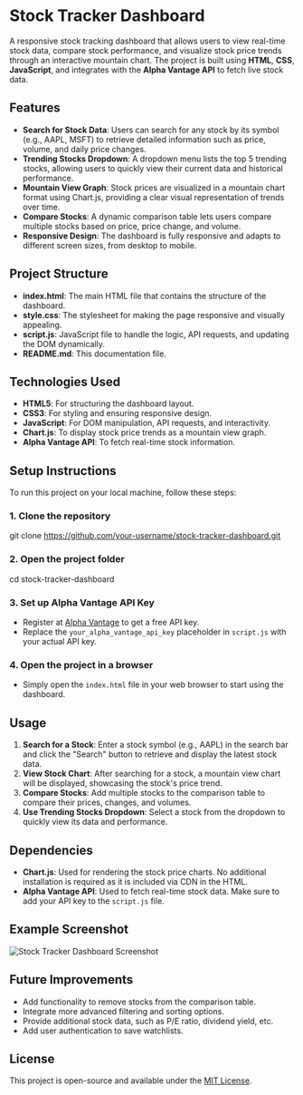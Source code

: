 # Stock Tracker Dashboard

A responsive stock tracking dashboard that allows users to view real-time stock data, compare stock performance, and visualize stock price trends through an interactive mountain chart. The project is built using **HTML**, **CSS**, **JavaScript**, and integrates with the **Alpha Vantage API** to fetch live stock data.

## Features

- **Search for Stock Data**: Users can search for any stock by its symbol (e.g., AAPL, MSFT) to retrieve detailed information such as price, volume, and daily price changes.
- **Trending Stocks Dropdown**: A dropdown menu lists the top 5 trending stocks, allowing users to quickly view their current data and historical performance.
- **Mountain View Graph**: Stock prices are visualized in a mountain chart format using Chart.js, providing a clear visual representation of trends over time.
- **Compare Stocks**: A dynamic comparison table lets users compare multiple stocks based on price, price change, and volume.
- **Responsive Design**: The dashboard is fully responsive and adapts to different screen sizes, from desktop to mobile.

## Project Structure


- **index.html**: The main HTML file that contains the structure of the dashboard.
- **style.css**: The stylesheet for making the page responsive and visually appealing.
- **script.js**: JavaScript file to handle the logic, API requests, and updating the DOM dynamically.
- **README.md**: This documentation file.

## Technologies Used

- **HTML5**: For structuring the dashboard layout.
- **CSS3**: For styling and ensuring responsive design.
- **JavaScript**: For DOM manipulation, API requests, and interactivity.
- **Chart.js**: To display stock price trends as a mountain view graph.
- **Alpha Vantage API**: To fetch real-time stock information.

## Setup Instructions

To run this project on your local machine, follow these steps:

### 1. Clone the repository

git clone https://github.com/your-username/stock-tracker-dashboard.git

### 2. Open the project folder

cd stock-tracker-dashboard


### 3. Set up Alpha Vantage API Key
- Register at [Alpha Vantage](https://www.alphavantage.co/) to get a free API key.
- Replace the `your_alpha_vantage_api_key` placeholder in `script.js` with your actual API key.

### 4. Open the project in a browser
- Simply open the `index.html` file in your web browser to start using the dashboard.

## Usage

1. **Search for a Stock**: Enter a stock symbol (e.g., AAPL) in the search bar and click the "Search" button to retrieve and display the latest stock data.
2. **View Stock Chart**: After searching for a stock, a mountain view chart will be displayed, showcasing the stock's price trend.
3. **Compare Stocks**: Add multiple stocks to the comparison table to compare their prices, changes, and volumes.
4. **Use Trending Stocks Dropdown**: Select a stock from the dropdown to quickly view its data and performance.

## Dependencies

- **Chart.js**: Used for rendering the stock price charts. No additional installation is required as it is included via CDN in the HTML.
- **Alpha Vantage API**: Used to fetch real-time stock data. Make sure to add your API key to the `script.js` file.

## Example Screenshot

![Stock Tracker Dashboard Screenshot](screenshot.png)

## Future Improvements

- Add functionality to remove stocks from the comparison table.
- Integrate more advanced filtering and sorting options.
- Provide additional stock data, such as P/E ratio, dividend yield, etc.
- Add user authentication to save watchlists.

## License

This project is open-source and available under the [MIT License](LICENSE).